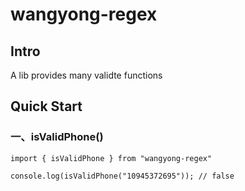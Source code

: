 # wangyong-regex

## Intro

A lib provides many validte functions 

## Quick Start

### 一、isValidPhone()

```tsx
import { isValidPhone } from "wangyong-regex"

console.log(isValidPhone("10945372695")); // false
```
